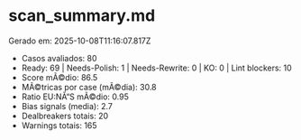 # scan_summary.md
Gerado em: 2025-10-08T11:16:07.817Z

- Casos avaliados: 80
- Ready: 69 | Needs-Polish: 1 | Needs-Rewrite: 0 | KO: 0 | Lint blockers: 10
- Score mÃ©dio: 86.5
- MÃ©tricas por case (mÃ©dia): 30.8
- Ratio EU:NÃ“S mÃ©dio: 0.95
- Bias signals (media): 2.7
- Dealbreakers totais: 20
- Warnings totais: 165
